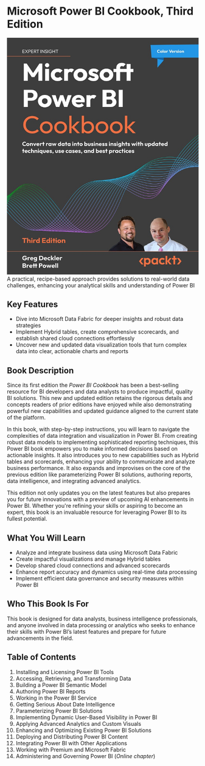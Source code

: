 # Microsoft Power BI Cookbook, Third Edition
<img src="PowerBICookbook3rdEditionCover.jpg" />
A practical, recipe-based approach provides solutions to real-world data challenges, enhancing your analytical skills and understanding of Power BI

## Key Features
- Dive into Microsoft Data Fabric for deeper insights and robust data strategies  
- Implement Hybrid tables, create comprehensive scorecards, and establish shared cloud connections effortlessly  
- Uncover new and updated data visualization tools that turn complex data into clear, actionable charts and reports

## Book Description
Since its first edition the *Power BI Cookbook* has been a best-selling resource for BI developers and data analysts to produce impactful, quality BI solutions. This new and updated edition retains the rigorous details and concepts readers of prior editions have enjoyed while also demonstrating powerful new capabilities and updated guidance aligned to the current state of the platform.  

In this book, with step-by-step instructions, you will learn to navigate the complexities of data integration and visualization in Power BI. From creating robust data models to implementing sophisticated reporting techniques, this Power BI book empowers you to make informed decisions based on actionable insights. It also introduces you to new capabilities such as Hybrid tables and scorecards, enhancing your ability to communicate and analyze business performance. It also expands and improvises on the core of the previous edition like parameterizing Power BI solutions, authoring reports, data intelligence, and integrating advanced analytics.  

This edition not only updates you on the latest features but also prepares you for future innovations with a preview of upcoming AI enhancements in Power BI. Whether you're refining your skills or aspiring to become an expert, this book is an invaluable resource for leveraging Power BI to its fullest potential.

## What You Will Learn
- Analyze and integrate business data using Microsoft Data Fabric  
- Create impactful visualizations and manage Hybrid tables  
- Develop shared cloud connections and advanced scorecards  
- Enhance report accuracy and dynamics using real-time data processing  
- Implement efficient data governance and security measures within Power BI

## Who This Book Is For
This book is designed for data analysts, business intelligence professionals, and anyone involved in data processing or analytics who seeks to enhance their skills with Power BI’s latest features and prepare for future advancements in the field.

## Table of Contents

 1. Installing and Licensing Power BI Tools
 2. Accessing, Retrieving, and Transforming Data
 3. Building a Power BI Semantic Model
 4. Authoring Power BI Reports
 5. Working in the Power BI Service
 6. Getting Serious About Date Intelligence
 7. Parameterizing Power BI Solutions
 8. Implementing Dynamic User-Based Visibility in Power BI
 9. Applying Advanced Analytics and Custom Visuals
 10. Enhancing and Optimizing Existing Power BI Solutions
 11. Deploying and Distributing Power BI Content
 12. Integrating Power BI with Other Applications
 13. Working with Premium and Microsoft Fabric
 14. Administering and Governing Power BI (*Online chapter*)
